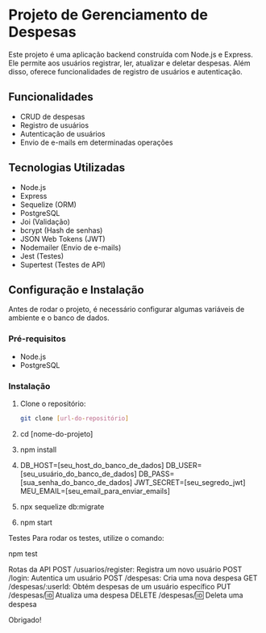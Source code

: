 # Projeto de Gerenciamento de Despesas

Este projeto é uma aplicação backend construída com Node.js e Express. Ele permite aos usuários registrar, ler, atualizar e deletar despesas. Além disso, oferece funcionalidades de registro de usuários e autenticação.

## Funcionalidades

- CRUD de despesas
- Registro de usuários
- Autenticação de usuários
- Envio de e-mails em determinadas operações

## Tecnologias Utilizadas

- Node.js
- Express
- Sequelize (ORM)
- PostgreSQL
- Joi (Validação)
- bcrypt (Hash de senhas)
- JSON Web Tokens (JWT)
- Nodemailer (Envio de e-mails)
- Jest (Testes)
- Supertest (Testes de API)

## Configuração e Instalação

Antes de rodar o projeto, é necessário configurar algumas variáveis de ambiente e o banco de dados.

### Pré-requisitos

- Node.js
- PostgreSQL

### Instalação

1. Clone o repositório:
   ```bash
   git clone [url-do-repositório]

2. cd [nome-do-projeto]
   
3. npm install

4. DB_HOST=[seu_host_do_banco_de_dados]
DB_USER=[seu_usuário_do_banco_de_dados]
DB_PASS=[sua_senha_do_banco_de_dados]
JWT_SECRET=[seu_segredo_jwt]
MEU_EMAIL=[seu_email_para_enviar_emails]

5. npx sequelize db:migrate

6. npm start

Testes
Para rodar os testes, utilize o comando:

npm test

Rotas da API
POST /usuarios/register: Registra um novo usuário
POST /login: Autentica um usuário
POST /despesas: Cria uma nova despesa
GET /despesas/:userId: Obtém despesas de um usuário específico
PUT /despesas/:id: Atualiza uma despesa
DELETE /despesas/:id: Deleta uma despesa

Obrigado!
